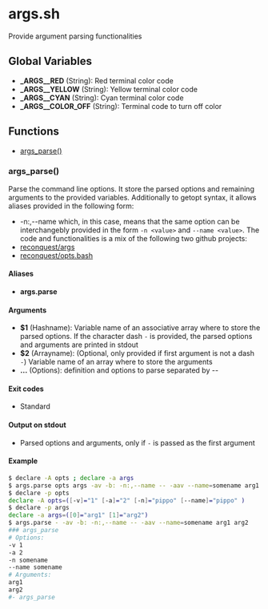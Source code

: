 # args.sh

Provide argument parsing functionalities

## Global Variables

* **\_ARGS__RED** (String): Red terminal color code
* **\_ARGS__YELLOW** (String): Yellow terminal color code
* **\_ARGS__CYAN** (String): Cyan terminal color code
* **\_ARGS__COLOR_OFF** (String): Terminal code to turn off color


## Functions
* [args_parse()](#args_parse)


### args_parse()

Parse the command line options.
  It store the parsed options and remaining arguments to the provided variables.
  Additionally to getopt syntax, it allows aliases provided in the following form:
  * -n:,--name
  which, in this case, means that the same option can be interchangebly provided in the form `-n <value>` and `--name <value>`.
  The code and functionalities is a mix of the following two github projects:
  * [reconquest/args](https://github.com/reconquest/args)
  * [reconquest/opts.bash](https://github.com/reconquest/opts.bash)

#### Aliases

* **args.parse**

#### Arguments

* **$1** (Hashname): Variable name of an associative array where to store the parsed options. If the character dash `-` is provided, the parsed options and arguments are printed in stdout
* **$2** (Arrayname): (Optional, only provided if first argument is not a dash `-`) Variable name of an array where to store the arguments
* **...** (Options): definition and options to parse separated by --

#### Exit codes

* Standard

#### Output on stdout

* Parsed options and arguments, only if `-` is passed as the first argument

#### Example

```bash
$ declare -A opts ; declare -a args
$ args.parse opts args -av -b: -n:,--name -- -aav --name=somename arg1 arg2
$ declare -p opts
declare -A opts=([-v]="1" [-a]="2" [-n]="pippo" [--name]="pippo" )
$ declare -p args
declare -a args=([0]="arg1" [1]="arg2")
$ args.parse - -av -b: -n:,--name -- -aav --name=somename arg1 arg2
### args_parse
# Options:
-v 1
-a 2
-n somename
--name somename
# Arguments:
arg1
arg2
#- args_parse
```


